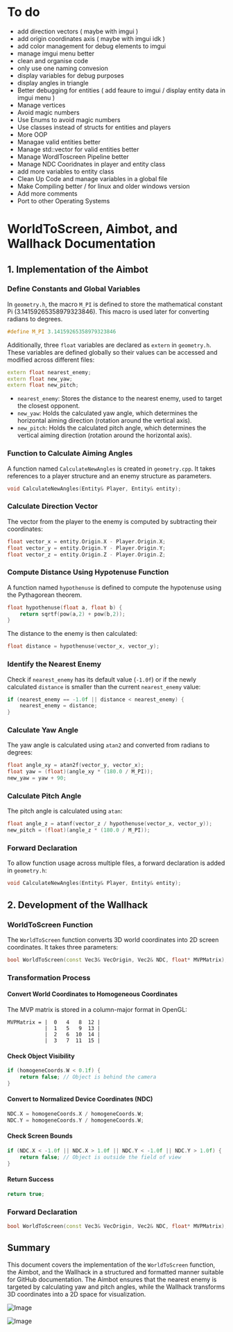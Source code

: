 # To do
- add direction vectors ( maybe with imgui )
- add origin coordinates axis ( maybe with imgui idk )
- add color management for debug elements to imgui
- manage imgui menu better
- clean and organise code
- only use one naming convesion
- display variables for debug purposes
- display angles in triangle
- Better debugging for entities ( add feaure to imgui / display entity data in imgui menu )
- Manage vertices
- Avoid magic numbers
- Use Enums to avoid magic numbers
- Use classes instead of structs for entities and players
- More OOP
- Managae valid entities better
- Manage std::vector for valid entities better
- Manage WordlToscreen Pipeline better
- Manage NDC Cooridnates in player and entity class
- add more variables to entity class
- Clean Up Code and manage variables in a global file
- Make Compiling better / for linux and older windows version
- Add more comments
- Port to other Operating Systems



# WorldToScreen, Aimbot, and Wallhack Documentation

## 1. Implementation of the Aimbot

### Define Constants and Global Variables
In `geometry.h`, the macro `M_PI` is defined to store the mathematical constant Pi (3.14159265358979323846). This macro is used later for converting radians to degrees.
```cpp
#define M_PI 3.14159265358979323846
```
Additionally, three `float` variables are declared as `extern` in `geometry.h`. These variables are defined globally so their values can be accessed and modified across different files:
```cpp
extern float nearest_enemy;
extern float new_yaw;
extern float new_pitch;
```
- `nearest_enemy`: Stores the distance to the nearest enemy, used to target the closest opponent.
- `new_yaw`: Holds the calculated yaw angle, which determines the horizontal aiming direction (rotation around the vertical axis).
- `new_pitch`: Holds the calculated pitch angle, which determines the vertical aiming direction (rotation around the horizontal axis).

### Function to Calculate Aiming Angles
A function named `CalculateNewAngles` is created in `geometry.cpp`. It takes references to a player structure and an enemy structure as parameters.
```cpp
void CalculateNewAngles(Entity& Player, Entity& entity);
```

### Calculate Direction Vector
The vector from the player to the enemy is computed by subtracting their coordinates:
```cpp
float vector_x = entity.Origin.X - Player.Origin.X;
float vector_y = entity.Origin.Y - Player.Origin.Y;
float vector_z = entity.Origin.Z - Player.Origin.Z;
```

### Compute Distance Using Hypotenuse Function
A function named `hypothenuse` is defined to compute the hypotenuse using the Pythagorean theorem.
```cpp
float hypothenuse(float a, float b) {
    return sqrtf(pow(a,2) + pow(b,2));
}
```
The distance to the enemy is then calculated:
```cpp
float distance = hypothenuse(vector_x, vector_y);
```

### Identify the Nearest Enemy
Check if `nearest_enemy` has its default value (`-1.0f`) or if the newly calculated `distance` is smaller than the current `nearest_enemy` value:
```cpp
if (nearest_enemy == -1.0f || distance < nearest_enemy) {
    nearest_enemy = distance;
}
```

### Calculate Yaw Angle
The yaw angle is calculated using `atan2` and converted from radians to degrees:
```cpp
float angle_xy = atan2f(vector_y, vector_x);
float yaw = (float)(angle_xy * (180.0 / M_PI));
new_yaw = yaw + 90;
```

### Calculate Pitch Angle
The pitch angle is calculated using `atan`:
```cpp
float angle_z = atanf(vector_z / hypothenuse(vector_x, vector_y));
new_pitch = (float)(angle_z * (180.0 / M_PI));
```

### Forward Declaration
To allow function usage across multiple files, a forward declaration is added in `geometry.h`:
```cpp
void CalculateNewAngles(Entity& Player, Entity& entity);
```

## 2. Development of the Wallhack
### WorldToScreen Function
The `WorldToScreen` function converts 3D world coordinates into 2D screen coordinates. It takes three parameters:
```cpp
bool WorldToScreen(const Vec3& VecOrigin, Vec2& NDC, float* MVPMatrix);
```

### Transformation Process
#### Convert World Coordinates to Homogeneous Coordinates
The MVP matrix is stored in a column-major format in OpenGL:
```
MVPMatrix = |  0   4   8  12 |
            |  1   5   9  13 |
            |  2   6  10  14 |
            |  3   7  11  15 |
```

#### Check Object Visibility
```cpp
if (homogeneCoords.W < 0.1f) {
    return false; // Object is behind the camera
}
```

#### Convert to Normalized Device Coordinates (NDC)
```cpp
NDC.X = homogeneCoords.X / homogeneCoords.W;
NDC.Y = homogeneCoords.Y / homogeneCoords.W;
```

#### Check Screen Bounds
```cpp
if (NDC.X < -1.0f || NDC.X > 1.0f || NDC.Y < -1.0f || NDC.Y > 1.0f) {
    return false; // Object is outside the field of view
}
```

#### Return Success
```cpp
return true;
```

### Forward Declaration
```cpp
bool WorldToScreen(const Vec3& VecOrigin, Vec2& NDC, float* MVPMatrix);
```

## Summary
This document covers the implementation of the `WorldToScreen` function, the Aimbot, and the Wallhack in a structured and formatted manner suitable for GitHub documentation. The Aimbot ensures that the nearest enemy is targeted by calculating yaw and pitch angles, while the Wallhack transforms 3D coordinates into a 2D space for visualization.



![Image](https://github.com/user-attachments/assets/e222ca09-cf74-4f78-b264-2ebffe465415)

![Image](https://github.com/user-attachments/assets/d873aa18-f8a3-4b58-bdfb-1ae7ce703dd6)
